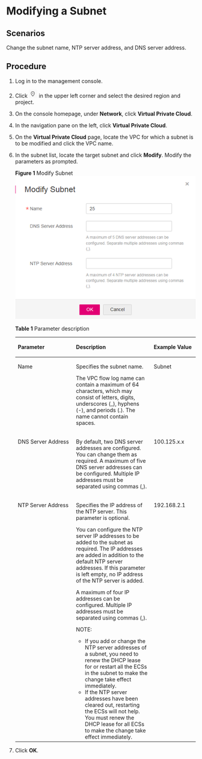 # Modifying a Subnet<a name="vpc_vpc_0001"></a>

## Scenarios<a name="s81d197a61ece470aa5393f50fa131bf6"></a>

Change the subnet name, NTP server address, and DNS server address.

## Procedure<a name="sedd7d89d31ad414698b7418d9a9cbd6f"></a>

1.  Log in to the management console.
2.  Click  ![](figures/icon-region.png)  in the upper left corner and select the desired region and project.
3.  On the console homepage, under  **Network**, click  **Virtual Private Cloud**.
4.  In the navigation pane on the left, click  **Virtual Private Cloud**.
5.  On the  **Virtual Private Cloud**  page, locate the VPC for which a subnet is to be modified and click the VPC name.
6.  In the subnet list, locate the target subnet and click  **Modify**. Modify the parameters as prompted.

    **Figure  1**  Modify Subnet<a name="fig6212173213319"></a>  
    ![](figures/modify-subnet.png "modify-subnet")

    **Table  1**  Parameter description

    <a name="t1358556fe53340eb82fa8c754581b79d"></a>
    <table><thead align="left"><tr id="r9fa5b742a4a3411f8c03962647a54613"><th class="cellrowborder" valign="top" width="32.22%" id="mcps1.2.4.1.1"><p id="a8dc96d68aa234b9493333915ccbe0f6d"><a name="a8dc96d68aa234b9493333915ccbe0f6d"></a><a name="a8dc96d68aa234b9493333915ccbe0f6d"></a>Parameter</p>
    </th>
    <th class="cellrowborder" valign="top" width="43.1%" id="mcps1.2.4.1.2"><p id="a72187a613d4e4200b43f8f187713722f"><a name="a72187a613d4e4200b43f8f187713722f"></a><a name="a72187a613d4e4200b43f8f187713722f"></a>Description</p>
    </th>
    <th class="cellrowborder" valign="top" width="24.68%" id="mcps1.2.4.1.3"><p id="a75e440e19d704953b2f9c4ec237001dc"><a name="a75e440e19d704953b2f9c4ec237001dc"></a><a name="a75e440e19d704953b2f9c4ec237001dc"></a>Example Value</p>
    </th>
    </tr>
    </thead>
    <tbody><tr id="r4b7733c08f1b44efa71c70084ae18ba2"><td class="cellrowborder" valign="top" width="32.22%" headers="mcps1.2.4.1.1 "><p id="a8d06ad8e6b3147fa803fbce3f40c8dff"><a name="a8d06ad8e6b3147fa803fbce3f40c8dff"></a><a name="a8d06ad8e6b3147fa803fbce3f40c8dff"></a>Name</p>
    </td>
    <td class="cellrowborder" valign="top" width="43.1%" headers="mcps1.2.4.1.2 "><p id="a1122b5a9ae354f90a3c59181681ce331"><a name="a1122b5a9ae354f90a3c59181681ce331"></a><a name="a1122b5a9ae354f90a3c59181681ce331"></a>Specifies the subnet name.</p>
    <p id="p24201817123619"><a name="p24201817123619"></a><a name="p24201817123619"></a>The VPC flow log name can contain a maximum of 64 characters, which may consist of letters, digits, underscores (_), hyphens (-), and periods (.). The name cannot contain spaces.</p>
    </td>
    <td class="cellrowborder" valign="top" width="24.68%" headers="mcps1.2.4.1.3 "><p id="a02044c412e894f908b0e3ec406fda14c"><a name="a02044c412e894f908b0e3ec406fda14c"></a><a name="a02044c412e894f908b0e3ec406fda14c"></a>Subnet</p>
    </td>
    </tr>
    <tr id="row08664184148"><td class="cellrowborder" valign="top" width="32.22%" headers="mcps1.2.4.1.1 "><p id="p88661918201415"><a name="p88661918201415"></a><a name="p88661918201415"></a>DNS Server Address</p>
    </td>
    <td class="cellrowborder" valign="top" width="43.1%" headers="mcps1.2.4.1.2 "><p id="p15436112194319"><a name="p15436112194319"></a><a name="p15436112194319"></a>By default, two DNS server addresses are configured. You can change them as required. A maximum of five DNS server addresses can be configured. Multiple IP addresses must be separated using commas (,).</p>
    </td>
    <td class="cellrowborder" valign="top" width="24.68%" headers="mcps1.2.4.1.3 "><p id="p108271634171219"><a name="p108271634171219"></a><a name="p108271634171219"></a>100.125.x.x</p>
    </td>
    </tr>
    <tr id="row653864310412"><td class="cellrowborder" valign="top" width="32.22%" headers="mcps1.2.4.1.1 "><p id="p1984172312520"><a name="p1984172312520"></a><a name="p1984172312520"></a>NTP Server Address</p>
    </td>
    <td class="cellrowborder" valign="top" width="43.1%" headers="mcps1.2.4.1.2 "><p id="p927533664219"><a name="p927533664219"></a><a name="p927533664219"></a>Specifies the IP address of the NTP server. This parameter is optional.</p>
    <p id="p195514432428"><a name="p195514432428"></a><a name="p195514432428"></a>You can configure the NTP server IP addresses to be added to the subnet as required. The IP addresses are added in addition to the default NTP server addresses. If this parameter is left empty, no IP address of the NTP server is added.</p>
    <p id="p7667123710153"><a name="p7667123710153"></a><a name="p7667123710153"></a>A maximum of four IP addresses can be configured. Multiple IP addresses must be separated using commas (,).</p>
    <div class="note" id="note42882459322"><a name="note42882459322"></a><a name="note42882459322"></a><span class="notetitle"> NOTE: </span><div class="notebody"><a name="en-us_topic_0118498970_ul75071540174811"></a><a name="en-us_topic_0118498970_ul75071540174811"></a><ul id="en-us_topic_0118498970_ul75071540174811"><li>If you add or change the NTP server addresses of a subnet, you need to renew the DHCP lease for or restart all the ECSs in the subnet to make the change take effect immediately.</li><li>If the NTP server addresses have been cleared out, restarting the ECSs will not help. You must renew the DHCP lease for all ECSs to make the change take effect immediately.</li></ul>
    </div></div>
    </td>
    <td class="cellrowborder" valign="top" width="24.68%" headers="mcps1.2.4.1.3 "><p id="p484723192518"><a name="p484723192518"></a><a name="p484723192518"></a>192.168.2.1</p>
    </td>
    </tr>
    </tbody>
    </table>

7.  Click  **OK**.

